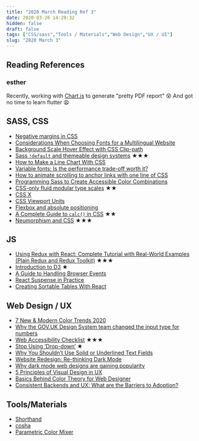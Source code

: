 ```yaml
---
title: "2020 March Reading Ref 3"
date: 2020-03-26 14:29:32
hidden: false
draft: false
tags: ["CSS/sass","Tools / Materials","Web Design","UX / UI"]
slug: "2020 March 3"
---
```

## Reading References
### esther
Recently, working with [Chart.js](https://chartjs.org/) to generate "pretty PDF report" 😵
And got no time to learn flutter 😩

<!--more-->

## SASS, CSS
 - [Negative margins in CSS](https://www.quirksmode.org/blog/archives/2020/02/negative_margin.html)
 - [Considerations When Choosing Fonts for a Multilingual Website](https://css-tricks.com/considerations-when-choosing-fonts-for-a-multilingual-website/)
 - [Background Scale Hover Effect with CSS Clip-path](https://tympanus.net/codrops/2020/03/11/background-scale-hover-effect-with-css-clip-path/)
 - [Sass `!default` and themeable design systems](https://bradfrost.com/blog/post/sass-default-and-themeable-design-systems/) ★★★
 - [How to Make a Line Chart With CSS](https://css-tricks.com/how-to-make-a-line-chart-with-css/)
 - [Variable fonts: Is the performance trade-off worth it?](https://blog.logrocket.com/variable-fonts-is-the-performance-trade-off-worth-it/)
 - [How to animate scrolling to anchor links with one line of CSS](https://gomakethings.com/how-to-animate-scrolling-to-anchor-links-with-one-line-of-css/)
 - [Programming Sass to Create Accessible Color Combinations](https://css-tricks.com/programming-sass-to-create-accessible-color-combinations/)
 - [CSS-only fluid modular type scales](https://utopia.fyi/blog/css-modular-scales/) ★★
 - [CSS X](https://www.w3.org/blog/2020/03/css-x/)
 - [CSS Viewport Units](https://ishadeed.com/article/viewport-units/)
 - [Flexbox and absolute positioning](https://www.chenhuijing.com/blog/flexbox-and-absolute-positioning/)
 - [A Complete Guide to `calc()` in CSS](https://css-tricks.com/a-complete-guide-to-calc-in-css/) ★★
 - [Neumorphism and CSS](https://css-tricks.com/neumorphism-and-css/) ★★★

## JS
 - [Using Redux with React: Complete Tutorial with Real-World Examples (Plain Redux and Redux Toolkit)](https://www.taniarascia.com/redux-react-guide/) ★★★
 - [Introduction to D3](https://observablehq.com/@mitvis/introduction-to-d3) ★
 - [A Guide to Handling Browser Events](https://sarahchima.com/blog/event-handlers/)
 - [React Suspense in Practice](https://css-tricks.com/react-suspense-in-practice/)
 - [Creating Sortable Tables With React](https://www.smashingmagazine.com/2020/03/sortable-tables-react/)

## Web Design / UX
 - [7 New & Modern Color Trends 2020](https://designshack.net/articles/trends/color-trends/)
 - [Why the GOV.UK Design System team changed the input type for numbers](https://technology.blog.gov.uk/2020/02/24/why-the-gov-uk-design-system-team-changed-the-input-type-for-numbers/)
 - [Web Accessibility Checklist](https://websitesetup.org/web-accessibility-checklist/) ★★★
 - [Stop Using ‘Drop-down’](https://adrianroselli.com/2020/03/stop-using-drop-down.html) ★
 - [Why You Shouldn’t Use Solid or Underlined Text Fields](https://uxmovement.com/forms/why-you-shouldnt-use-solid-or-underlined-text-fields/)
 - [Website Redesign: Re-thinking Dark Mode](https://geoffgraham.me/website-redesign-re-thinking-dark-mode/)
 - [Why dark mode web designs are gaining popularity](https://www.noupe.com/design/why-dark-mode-web-designs-are-gaining-popularity.html)
 - [5 Principles of Visual Design in UX](https://www.nngroup.com/articles/principles-visual-design/)
 - [Basics Behind Color Theory for Web Designer](https://www.hongkiat.com/blog/basics-behind-color-theory-for-web-designer/)
 - [Consistent Backends and UX: What are the Barriers to Adoption?](https://css-tricks.com/consistent-backends-and-ux-what-are-the-barriers-to-adoption/)

## Tools/Materials
 - [Shorthand](https://shorthandcss.com/)
 - [cosha](https://github.com/robinloeffel/cosha)
 - [Parametric Color Mixer](https://colormixer.web.app/)